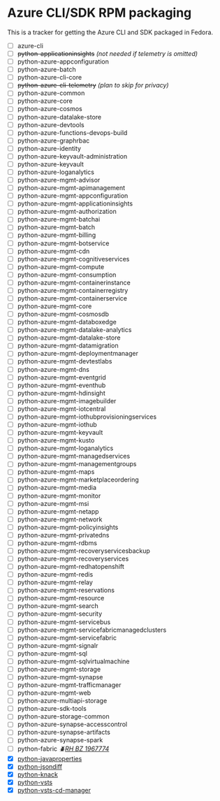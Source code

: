 # Azure CLI/SDK RPM packaging

This is a tracker for getting the Azure CLI and SDK packaged in Fedora.

- [ ] azure-cli
- [ ] ~~python-applicationinsights~~ *(not needed if telemetry is omitted)*
- [ ] python-azure-appconfiguration
- [ ] python-azure-batch
- [ ] python-azure-cli-core
- [ ] ~~python-azure-cli-telemetry~~ *(plan to skip for privacy)*
- [ ] python-azure-common
- [ ] python-azure-core
- [ ] python-azure-cosmos
- [ ] python-azure-datalake-store
- [ ] python-azure-devtools
- [ ] python-azure-functions-devops-build
- [ ] python-azure-graphrbac
- [ ] python-azure-identity
- [ ] python-azure-keyvault-administration
- [ ] python-azure-keyvault
- [ ] python-azure-loganalytics
- [ ] python-azure-mgmt-advisor
- [ ] python-azure-mgmt-apimanagement
- [ ] python-azure-mgmt-appconfiguration
- [ ] python-azure-mgmt-applicationinsights
- [ ] python-azure-mgmt-authorization
- [ ] python-azure-mgmt-batchai
- [ ] python-azure-mgmt-batch
- [ ] python-azure-mgmt-billing
- [ ] python-azure-mgmt-botservice
- [ ] python-azure-mgmt-cdn
- [ ] python-azure-mgmt-cognitiveservices
- [ ] python-azure-mgmt-compute
- [ ] python-azure-mgmt-consumption
- [ ] python-azure-mgmt-containerinstance
- [ ] python-azure-mgmt-containerregistry
- [ ] python-azure-mgmt-containerservice
- [ ] python-azure-mgmt-core
- [ ] python-azure-mgmt-cosmosdb
- [ ] python-azure-mgmt-databoxedge
- [ ] python-azure-mgmt-datalake-analytics
- [ ] python-azure-mgmt-datalake-store
- [ ] python-azure-mgmt-datamigration
- [ ] python-azure-mgmt-deploymentmanager
- [ ] python-azure-mgmt-devtestlabs
- [ ] python-azure-mgmt-dns
- [ ] python-azure-mgmt-eventgrid
- [ ] python-azure-mgmt-eventhub
- [ ] python-azure-mgmt-hdinsight
- [ ] python-azure-mgmt-imagebuilder
- [ ] python-azure-mgmt-iotcentral
- [ ] python-azure-mgmt-iothubprovisioningservices
- [ ] python-azure-mgmt-iothub
- [ ] python-azure-mgmt-keyvault
- [ ] python-azure-mgmt-kusto
- [ ] python-azure-mgmt-loganalytics
- [ ] python-azure-mgmt-managedservices
- [ ] python-azure-mgmt-managementgroups
- [ ] python-azure-mgmt-maps
- [ ] python-azure-mgmt-marketplaceordering
- [ ] python-azure-mgmt-media
- [ ] python-azure-mgmt-monitor
- [ ] python-azure-mgmt-msi
- [ ] python-azure-mgmt-netapp
- [ ] python-azure-mgmt-network
- [ ] python-azure-mgmt-policyinsights
- [ ] python-azure-mgmt-privatedns
- [ ] python-azure-mgmt-rdbms
- [ ] python-azure-mgmt-recoveryservicesbackup
- [ ] python-azure-mgmt-recoveryservices
- [ ] python-azure-mgmt-redhatopenshift
- [ ] python-azure-mgmt-redis
- [ ] python-azure-mgmt-relay
- [ ] python-azure-mgmt-reservations
- [ ] python-azure-mgmt-resource
- [ ] python-azure-mgmt-search
- [ ] python-azure-mgmt-security
- [ ] python-azure-mgmt-servicebus
- [ ] python-azure-mgmt-servicefabricmanagedclusters
- [ ] python-azure-mgmt-servicefabric
- [ ] python-azure-mgmt-signalr
- [ ] python-azure-mgmt-sql
- [ ] python-azure-mgmt-sqlvirtualmachine
- [ ] python-azure-mgmt-storage
- [ ] python-azure-mgmt-synapse
- [ ] python-azure-mgmt-trafficmanager
- [ ] python-azure-mgmt-web
- [ ] python-azure-multiapi-storage
- [ ] python-azure-sdk-tools
- [ ] python-azure-storage-common
- [ ] python-azure-synapse-accesscontrol
- [ ] python-azure-synapse-artifacts
- [ ] python-azure-synapse-spark
- [ ] python-fabric *🪲[RH BZ 1967774](https://bugzilla.redhat.com/show_bug.cgi?id=1967774)*
- [x] [python-javaproperties](https://src.fedoraproject.org/rpms/python-javaproperties)
- [x] [python-jsondiff](https://src.fedoraproject.org/rpms/python-jsondiff)
- [x] [python-knack](https://src.fedoraproject.org/rpms/python-knack)
- [x] [python-vsts](https://src.fedoraproject.org/rpms/python-vsts)
- [x] [python-vsts-cd-manager](https://src.fedoraproject.org/rpms/python-vsts-cd-manager)
